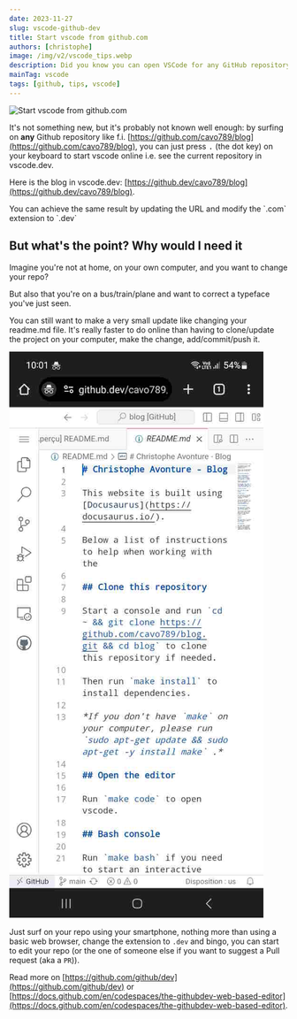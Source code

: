 ```yaml
---
date: 2023-11-27
slug: vscode-github-dev
title: Start vscode from github.com
authors: [christophe]
image: /img/v2/vscode_tips.webp
description: Did you know you can open VSCode for any GitHub repository instantly? Discover the secret shortcut—just press the dot key (.). Start coding online now!
mainTag: vscode
tags: [github, tips, vscode]
---
```

![Start vscode from github.com](/img/v2/vscode_tips.webp)

It's not something new, but it's probably not known well enough: by surfing on **any** Github repository like f.i. [https://github.com/cavo789/blog](https://github.com/cavo789/blog), you can just press <kbd>.</kbd> (the dot key) on your keyboard to start vscode online i.e. see the current repository in vscode.dev.

<!-- truncate -->

Here is the blog in vscode.dev: [https://github.dev/cavo789/blog](https://github.dev/cavo789/blog).

<AlertBox variant="info" title="Change the domain extension to github.dev">
You can achieve the same result by updating the URL and modify the `.com` extension to `.dev`

</AlertBox>

## But what's the point? Why would I need it

Imagine you're not at home, on your own computer, and you want to change your repo?

But also that you're on a bus/train/plane and want to correct a typeface you've just seen.

You can still want to make a very small update like changing your readme.md file. It's really faster to do online than having to clone/update the project on your computer, make the change, add/commit/push it.

![Using a smartphone](./images/smartphone_view.jpg)

Just surf on your repo using your smartphone, nothing more than using a basic web browser, change the extension to `.dev` and bingo, you can start to edit your repo (or the one of someone else if you want to suggest a Pull request (aka a `PR`)).

Read more on [https://github.com/github/dev](https://github.com/github/dev) or [https://docs.github.com/en/codespaces/the-githubdev-web-based-editor](https://docs.github.com/en/codespaces/the-githubdev-web-based-editor).